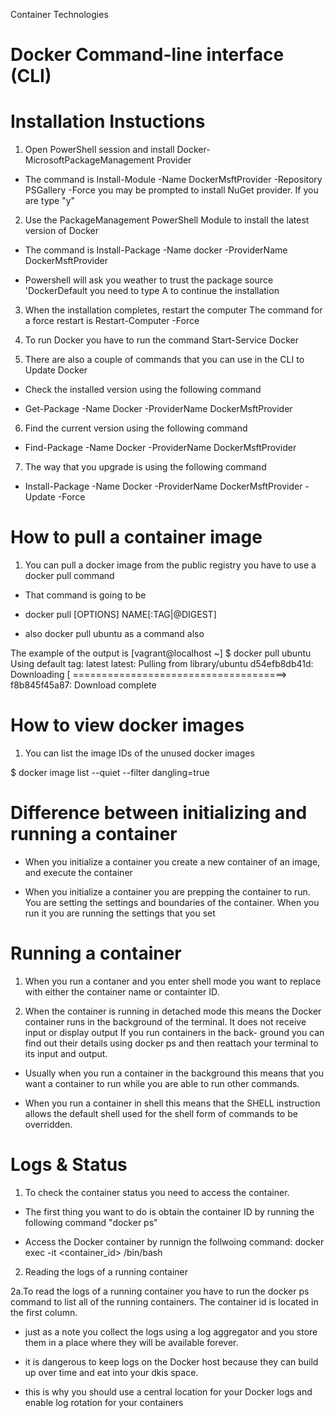 Container Technologies

# Docker Command-line interface (CLI)


# Installation Instuctions

1. Open PowerShell session and install Docker-MicrosoftPackageManagement Provider

* The command is Install-Module -Name DockerMsftProvider -Repository PSGallery -Force
you may be prompted to install NuGet provider. If you are type "y" 

2. Use the PackageManagement PowerShell Module to install the latest version of Docker 

* The command is Install-Package -Name docker -ProviderName DockerMsftProvider

* Powershell will ask you weather to trust the package source 'DockerDefault you need to type A to continue the installation

3. When the installation completes, restart the computer
The command for a force restart is Restart-Computer -Force

4. To run Docker you have to run the command 
Start-Service Docker 

5. There are also a couple of commands that you can use in the CLI to Update Docker


* Check the installed version using the following command

* Get-Package -Name Docker -ProviderName DockerMsftProvider


6. Find the current version using the following command

* Find-Package -Name Docker -ProviderName DockerMsftProvider


7. The way that you upgrade is using the following command


* Install-Package -Name Docker -ProviderName DockerMsftProvider -Update -Force






# How to pull a container image

1. You can pull a docker image from the public registry you have to use a docker pull command

* That command is going to be

* docker pull [OPTIONS] NAME[:TAG|@DIGEST]
* also docker pull ubuntu as a command also



The example of the output is
[vagrant@localhost ~] $ docker pull ubuntu
Using default tag: latest
latest: Pulling from library/ubuntu
d54efb8db41d: Downloading [ =====================================>
f8b845f45a87: Download complete



# How to view docker images

1. You can list the image IDs of the unused docker images

$ docker image list --quiet --filter dangling=true


# Difference between initializing and running a container

* When you initialize a container you create a new container of an image, and execute the container

* When you initialize a container you are prepping the container to run. You are setting the settings and boundaries of the container. When you run it you are running the settings that you set

# Running a container

1. When you run a contaner and you enter shell mode you want to replace <container-name> with either
the container name or containter ID.

2. When the container is running in detached mode this means the Docker container runs in the background of the terminal. It does not receive input or display output If you run containers in the back-
ground you can find out their details using docker ps and then reattach your terminal to its input and output.

* Usually when you run a container in the background this means that you want a container to run while you are able to run other commands.

* When you run a container in shell this means that the SHELL instruction allows the default shell used for the shell form of commands to be overridden.




# Logs & Status

1. To check the container status you need to access the container. 

* The first thing you want to do is obtain the container ID by running the following command "docker ps"

* Access the Docker container by runnign the follwoing command: docker exec -it <container_id>  /bin/bash

2. Reading the logs of a running container

2a.To read the logs of a running container you have to run the docker ps command to list all of the running containers. The container id is located in the first column.

* just as a note you collect the logs using a log aggregator and you store them in a place where they will be available forever.

* it is dangerous to keep logs on the Docker host because they can build up over time and eat into your dkis space.

* this is why you should use a central location for your Docker logs and enable log rotation for your containers 
